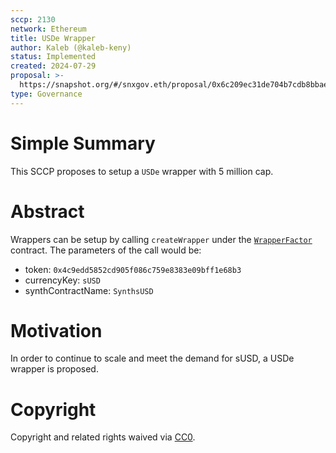 ```yaml
---
sccp: 2130
network: Ethereum
title: USDe Wrapper
author: Kaleb (@kaleb-keny)
status: Implemented
created: 2024-07-29
proposal: >-
  https://snapshot.org/#/snxgov.eth/proposal/0x6c209ec31de704b7cdb8bbaeba9e1398a70ea8b7ca03739a9b1f27e60802c7ac
type: Governance
---
```


# Simple Summary

This SCCP proposes to setup a `USDe` wrapper with 5 million cap.

# Abstract

Wrappers can be setup by calling `createWrapper` under the [`WrapperFactor`](https://etherscan.io/address/0x02f9bC46beD33acdB9cb002fe346734CeF8a9480#writeContract) contract. The parameters of the call would be:
- token: `0x4c9edd5852cd905f086c759e8383e09bff1e68b3`
- currencyKey: `sUSD`
- synthContractName: `SynthsUSD`

# Motivation

In order to continue to scale and meet the demand for sUSD, a USDe wrapper is proposed.

# Copyright

Copyright and related rights waived via [CC0](https://creativecommons.org/publicdomain/zero/1.0/).


